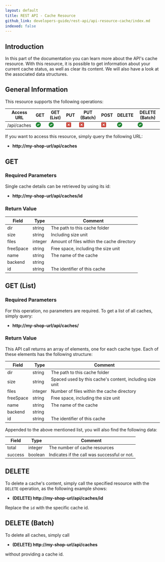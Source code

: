 ```yaml
---
layout: default
title: REST API - Cache Resource
github_link: developers-guide/rest-api/api-resource-cache/index.md
indexed: false
---
```


## Introduction

In this part of the documentation you can learn more about the API's cache resource. With this resource, it is possible to get information about your current cache status, as well as clear its content. We will also have a look at the associated data structures.


## General Information

This resource supports the following operations:

|  Access URL                 | GET                  | GET (List)            | PUT                   | PUT (Batch)            | POST                   | DELETE                | DELETE (Batch)        |
|-----------------------------|----------------------|-----------------------|-----------------------|------------------------|------------------------|-----------------------|-----------------------|
| /api/caches                 | ![Yes](../img/yes.png)| ![Yes](../img/yes.png) | ![No](../img/no.png)   | ![No](../img/no.png)    | ![No](../img/no.png)    | ![Yes](../img/yes.png) | ![Yes](../img/yes.png) |

If you want to access this resource, simply query the following URL:

* **http://my-shop-url/api/caches**

## GET

### Required Parameters

Single cache details can be retrieved by using its id:

* **http://my-shop-url/api/caches/id**

### Return Value

| Field               | Type                  | Comment			                                |
|---------------------|-----------------------|-------------------------------------------------|
| dir				  | string				  | The path to this cache folder                   |
| size		          | string				  | Including size unit                    			|
| files               | integer               | Amount of files within the cache directory      |
| freeSpace           | string                | Free space, including the size unit             |
| name                | string                | The name of the cache                           |
| backend             | string                | 												|
| id 				  | string				  | The identifier of this cache					|

## GET (List)

### Required Parameters
For this operation, no parameters are required.
To get a list of all caches, simply query:

* **http://my-shop-url/api/caches/**

### Return Value

This API call returns an array of elements, one for each cache type. Each of these elements has the following structure:

| Field               | Type                  | Comment			                                            |
|---------------------|-----------------------|-------------------------------------------------------------|
| dir				  | string				  | The path to this cache folder                               |
| size		          | string				  | Spaced used by this cache's content, including size unit    |
| files               | integer               | Number of files within the cache directory                  |
| freeSpace           | string                | Free space, including the size unit                         |
| name                | string                | The name of the cache                                       |
| backend             | string                | 											                |
| id 				  | string				  | The identifier of this cache				                |

Appended to the above mentioned list, you will also find the following data:

| Field               | Type                  | Comment			                             |
|---------------------|-----------------------|----------------------------------------------|
| total				  | integer				  | The number of cache resources                |
| success		      | boolean				  | Indicates if the call was successful or not. |

## DELETE
To delete a cache's content, simply call the specified resource with the `DELETE` operation, as the following example shows:

* **(DELETE) http://my-shop-url/api/caches/id**

Replace the `id` with the specific cache id.

## DELETE (Batch)
To delete all caches, simply call

* **(DELETE) http://my-shop-url/api/caches**

without providing a cache id.
